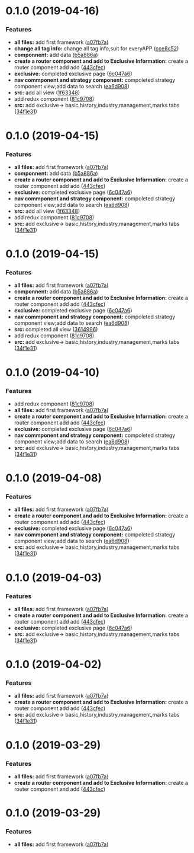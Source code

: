 # 0.1.0 (2019-04-16)


### Features

* **all files:** add first framework ([a07fb7a](https://github.com/ZoneLabyrinth/react-mobile/commit/a07fb7a))
* **change all tag info:** change all tag info,suit for everyAPP ([cce8c52](https://github.com/ZoneLabyrinth/react-mobile/commit/cce8c52))
* **componnent:** add data ([b5a886a](https://github.com/ZoneLabyrinth/react-mobile/commit/b5a886a))
* **create a router component and add to Exclusive Information:** create a router component add add ([443cfec](https://github.com/ZoneLabyrinth/react-mobile/commit/443cfec))
* **exclusive:** completed exclusive page ([6c047a6](https://github.com/ZoneLabyrinth/react-mobile/commit/6c047a6))
* **nav commponent and strategy component:** compoleted strategy component view;add data to search ([ea6d908](https://github.com/ZoneLabyrinth/react-mobile/commit/ea6d908))
* **src:** add all view ([1f63348](https://github.com/ZoneLabyrinth/react-mobile/commit/1f63348))
* add redux component ([81c9708](https://github.com/ZoneLabyrinth/react-mobile/commit/81c9708))
* **src:** add exclusive-> basic,history,industry,management,marks tabs ([34f1e31](https://github.com/ZoneLabyrinth/react-mobile/commit/34f1e31))



# 0.1.0 (2019-04-15)


### Features

* **all files:** add first framework ([a07fb7a](https://github.com/ZoneLabyrinth/react-mobile/commit/a07fb7a))
* **componnent:** add data ([b5a886a](https://github.com/ZoneLabyrinth/react-mobile/commit/b5a886a))
* **create a router component and add to Exclusive Information:** create a router component add add ([443cfec](https://github.com/ZoneLabyrinth/react-mobile/commit/443cfec))
* **exclusive:** completed exclusive page ([6c047a6](https://github.com/ZoneLabyrinth/react-mobile/commit/6c047a6))
* **nav commponent and strategy component:** compoleted strategy component view;add data to search ([ea6d908](https://github.com/ZoneLabyrinth/react-mobile/commit/ea6d908))
* **src:** add all view ([1f63348](https://github.com/ZoneLabyrinth/react-mobile/commit/1f63348))
* add redux component ([81c9708](https://github.com/ZoneLabyrinth/react-mobile/commit/81c9708))
* **src:** add exclusive-> basic,history,industry,management,marks tabs ([34f1e31](https://github.com/ZoneLabyrinth/react-mobile/commit/34f1e31))



# 0.1.0 (2019-04-15)


### Features

* **all files:** add first framework ([a07fb7a](https://github.com/ZoneLabyrinth/customer-data/commit/a07fb7a))
* **componnent:** add data ([b5a886a](https://github.com/ZoneLabyrinth/customer-data/commit/b5a886a))
* **create a router component and add to Exclusive Information:** create a router component add add ([443cfec](https://github.com/ZoneLabyrinth/customer-data/commit/443cfec))
* **exclusive:** completed exclusive page ([6c047a6](https://github.com/ZoneLabyrinth/customer-data/commit/6c047a6))
* **nav commponent and strategy component:** compoleted strategy component view;add data to search ([ea6d908](https://github.com/ZoneLabyrinth/customer-data/commit/ea6d908))
* **src:** completed all view ([3614996](https://github.com/ZoneLabyrinth/customer-data/commit/3614996))
* add redux component ([81c9708](https://github.com/ZoneLabyrinth/customer-data/commit/81c9708))
* **src:** add exclusive-> basic,history,industry,management,marks tabs ([34f1e31](https://github.com/ZoneLabyrinth/customer-data/commit/34f1e31))



# 0.1.0 (2019-04-10)


### Features

* add redux component ([81c9708](https://github.com/ZoneLabyrinth/customer-data/commit/81c9708))
* **all files:** add first framework ([a07fb7a](https://github.com/ZoneLabyrinth/customer-data/commit/a07fb7a))
* **create a router component and add to Exclusive Information:** create a router component add add ([443cfec](https://github.com/ZoneLabyrinth/customer-data/commit/443cfec))
* **exclusive:** completed exclusive page ([6c047a6](https://github.com/ZoneLabyrinth/customer-data/commit/6c047a6))
* **nav commponent and strategy component:** compoleted strategy component view;add data to search ([ea6d908](https://github.com/ZoneLabyrinth/customer-data/commit/ea6d908))
* **src:** add exclusive-> basic,history,industry,management,marks tabs ([34f1e31](https://github.com/ZoneLabyrinth/customer-data/commit/34f1e31))



# 0.1.0 (2019-04-08)


### Features

* **all files:** add first framework ([a07fb7a](https://github.com/ZoneLabyrinth/customer-data/commit/a07fb7a))
* **create a router component and add to Exclusive Information:** create a router component add add ([443cfec](https://github.com/ZoneLabyrinth/customer-data/commit/443cfec))
* **exclusive:** completed exclusive page ([6c047a6](https://github.com/ZoneLabyrinth/customer-data/commit/6c047a6))
* **nav commponent and strategy component:** compoleted strategy component view;add data to search ([ea6d908](https://github.com/ZoneLabyrinth/customer-data/commit/ea6d908))
* **src:** add exclusive-> basic,history,industry,management,marks tabs ([34f1e31](https://github.com/ZoneLabyrinth/customer-data/commit/34f1e31))



# 0.1.0 (2019-04-03)


### Features

* **all files:** add first framework ([a07fb7a](https://github.com/ZoneLabyrinth/customer-data/commit/a07fb7a))
* **create a router component and add to Exclusive Information:** create a router component add add ([443cfec](https://github.com/ZoneLabyrinth/customer-data/commit/443cfec))
* **exclusive:** completed exclusive page ([6c047a6](https://github.com/ZoneLabyrinth/customer-data/commit/6c047a6))
* **src:** add exclusive-> basic,history,industry,management,marks tabs ([34f1e31](https://github.com/ZoneLabyrinth/customer-data/commit/34f1e31))



# 0.1.0 (2019-04-02)


### Features

* **all files:** add first framework ([a07fb7a](https://github.com/ZoneLabyrinth/customer-data/commit/a07fb7a))
* **create a router component and add to Exclusive Information:** create a router component add add ([443cfec](https://github.com/ZoneLabyrinth/customer-data/commit/443cfec))
* **src:** add exclusive-> basic,history,industry,management,marks tabs ([34f1e31](https://github.com/ZoneLabyrinth/customer-data/commit/34f1e31))



# 0.1.0 (2019-03-29)


### Features

* **all files:** add first framework ([a07fb7a](https://github.com/ZoneLabyrinth/customer-data/commit/a07fb7a))
* **create a router component and add to Exclusive Information:** create a router component and add ([443cfec](https://github.com/ZoneLabyrinth/customer-data/commit/443cfec))



# 0.1.0 (2019-03-29)


### Features

* **all files:** add first framework ([a07fb7a](https://github.com/ZoneLabyrinth/customer-data/commit/a07fb7a))



